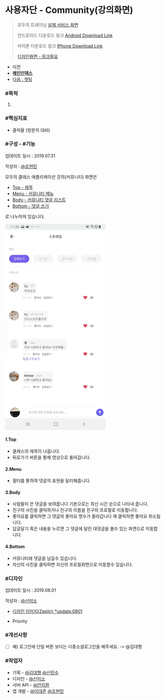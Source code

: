 # 사용자단 - Community(강의화면)

> 모두의 트레이닝 [실제 서비스 화면](https://www.modooclass.net)
> 
> 안드로이드 다운로드 링크 [Android Download Link](https://play.google.com/store/apps/details?id=com.modooclass)
> 
> 아이폰 다운로드 링크 [IPhone Download Link](https://itunes.apple.com/app/id1464482964)
>
> [디자인화면 - 링크필요]() 



- 이전      
- [**메인인덱스**](../README.md)     
- [다음 : 챗팅]( ../chat/README.md)



### **#목적**

1. 



### #핵심지표

- 클릭율 (방문자 대비)



### **#구성 - #기능**

업데이트 일시 : 2019.07.31

작성자 : [@조현민](https://github.com/johyunmin)

모두의 클래스 애플리케이션 강의(커뮤니티) 화면은

- [Top - 제목](#1.Top)
- [Menu - 커뮤니티 메뉴](#2.Menu)
- [Body - 커뮤니티 댓글 리스트](#3.Body)
- [Bottom - 댓글 쓰기](#4.Bottom)

로 나누어져 있습니다.

![App Alarm Screen1](../img/community/community.jpg)

#### 1.Top

- 클래스의 제목이 나옵니다.
- 뒤로가기 버튼을 통해 영상으로 돌아갑니다.

#### 2.Menu

- 필터를 통하여 댓글의 표현을 달리해줍니다.

#### 3.Body

- 사람들이 쓴 댓글을 보여줍니다 기본으로는 최신 시간 순으로 나타내 줍니다.
- 친구의 사진을 클릭하거나 친구의 이름을 친구의 프로필로 이동합니다. 
- 좋아요를 클릭하면 그 댓글의 좋아요 명수가 올라갑니다 재 클릭하면 좋아요 취소됩니다.
- 답글달기 혹은 내용을 누르면 그 댓글에 달린 대댓글을 볼수 있는 화면으로 이동합니다.

#### 4.Bottom

- 커뮤니티에 댓글을 남길수 있습니다.
- 자신의 사진을 클릭하면 자신의 프로필화면으로 이동할수 있습니다.


### **#디자인**

업데이트 일시 : 2019.08.01

작성자 : [@신미소](https://github.com/meeso-modoo)

- [디자인 이미지(Zeplin) *update:0801](https://app.zeplin.io/project/5d414079bfc64e0d78ff6434/dashboard?seid=5d426739b0d72a455b2e33e9)

- Priority



### #개선사항

- [ ] 예) 로그인에 단일 버튼 보다는 다중소셜로그인을 해주세요. -> @김대형



### **#작업자**

- 기획 - [@김대형](https://github.com/jacob-modoo) [@신민수](https://github.com/minsoo-modoo)
- 디자인 - [@신미소](https://github.com/meeso-modoo)
- 서버 API - [@안지환](https://github.com/jihwan-modoo)
- 앱 개발 - [@이대준](https://github.com/DaeJunLee) [@조현민](https://github.com/hyunmin-modoo)


  
